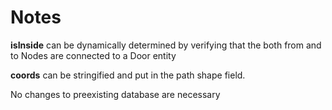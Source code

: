 # Notes

**isInside** can be dynamically determined by verifying that the both from and to Nodes are connected to a Door entity

**coords** can be stringified and put in the path shape field.

No changes to preexisting database are necessary